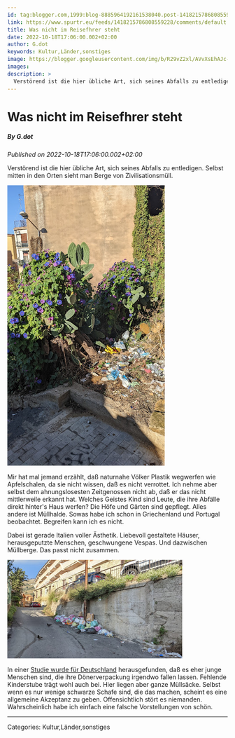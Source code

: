 ```yaml
---
id: tag:blogger.com,1999:blog-8885964192161538040.post-1418215786808559228
link: https://www.spurtr.eu/feeds/1418215786808559228/comments/default
title: Was nicht im Reisefhrer steht
date: 2022-10-18T17:06:00.002+02:00
author: G.dot
keywords: Kultur,Länder,sonstiges
image: https://blogger.googleusercontent.com/img/b/R29vZ2xl/AVvXsEhAJc-RG3crtSgVdPDUNizQkWm08LL0BINLwlB8vPoMKnFCvL2rMVpTmisZuLzgXk_JVdNdVoxYJdX7yw8-aGSbzyXhaB3P80_l754-_tyIMufP23fI-8glzkvDjo_EgnTwD41s7O9MQeY/s72-w360-h640-c/1666023681746598-0.png
images: 
description: >
  Verstörend ist die hier übliche Art, sich seines Abfalls zu entledigen. Selbst mitten in den Orten sieht man Berge von Zivilisationsmüll. Mir hat mal jemand erzählt, daß naturnahe Völker Plastik wegwerfen wie Apfelschalen, da sie nicht wissen, daß es nicht verrottet. Ich nehme
---
```

# Was nicht im Reisefhrer steht
##### By G.dot
_Published on 2022-10-18T17:06:00.002+02:00_

Verstörend ist die hier übliche Art, sich seines Abfalls zu entledigen. Selbst mitten in den Orten sieht man Berge von Zivilisationsmüll.

  

[![](../assets/1666023681746598-0.png)](../assets/1666023681746598-0.png)

  

Mir hat mal jemand erzählt, daß naturnahe Völker Plastik wegwerfen wie Apfelschalen, da sie nicht wissen, daß es nicht verrottet. Ich nehme aber selbst dem ahnungslosesten Zeitgenossen nicht ab, daß er das nicht mittlerweile erkannt hat. Welches Geistes Kind sind Leute, die ihre Abfälle direkt hinter's Haus werfen? Die Höfe und Gärten sind gepflegt. Alles andere ist Müllhalde. Sowas habe ich schon in Griechenland und Portugal beobachtet. Begreifen kann ich es nicht. 

  

Dabei ist gerade Italien voller Ästhetik. Liebevoll gestaltete Häuser, herausgeputzte Menschen, geschwungene Vespas. Und dazwischen Müllberge. Das passt nicht zusammen.

  

[![](../assets/1666105560380814-0.png)](../assets/1666105560380814-0.png)

  

In einer [Studie wurde für Deutschland](https://www.vku.de/presse/pressemitteilungen/gesellschaftsphaenomen-littering/) herausgefunden, daß es eher junge Menschen sind, die ihre Dönerverpackung irgendwo fallen lassen. Fehlende Kinderstube trägt wohl auch bei. Hier liegen aber ganze Müllsäcke. Selbst wenn es nur wenige schwarze Schafe sind, die das machen, scheint es eine allgemeine Akzeptanz zu geben. Offensichtlich stört es niemanden. Wahrscheinlich habe ich einfach eine falsche Vorstellungen von schön.

---
Categories: Kultur,Länder,sonstiges